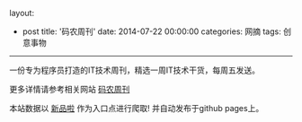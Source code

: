 layout: 
  - post 
title: '码农周刊' 
date: 2014-07-22 00:00:00 
categories: 网摘 
tags: 创意事物 
---

一份专为程序员打造的IT技术周刊，精选一周IT技术干货，每周五发送。  

更多详情请参考相关网站 [码农周刊](http://weekly.manong.io/)  

本站数据以 [新品啦](http://xinpinla.com/) 作为入口点进行爬取! 并自动发布于github pages上。  

